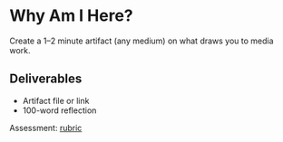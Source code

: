 # Why Am I Here?
Create a 1–2 minute artifact (any medium) on what draws you to media work.

## Deliverables
- Artifact file or link
- 100-word reflection

Assessment: [rubric](../assessment/rubric.md)
